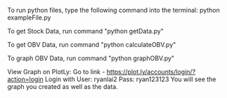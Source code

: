 To run python files, type the following command into the terminal: python exampleFile.py

To get Stock Data, run command "python getData.py"

To get OBV Data, run command "python calculateOBV.py"

To graph OBV Data, run command "python graphOBV.py"

View Graph on PlotLy:
  Go to link - https://plot.ly/accounts/login/?action=login
  Login with User: ryanlai2  Pass: ryan123123
  You will see the graph you created as well as the data.
